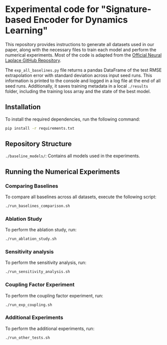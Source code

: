 # Experimental code for "Signature-based Encoder for Dynamics Learning"

This repository provides instructions to generate all datasets used in our paper, along with the necessary files to train each model and perform the numerical experiments. Most of the code is adapted from the [Official Neural Laplace GitHub Repository](https://github.com/samholt/NeuralLaplace).

The `exp_all_baselines.py` file returns a pandas DataFrame of the test RMSE extrapolation error with standard deviation across input seed runs. This information is printed to the console and logged in a log file at the end of all seed runs. Additionally, it saves training metadata in a local `./results` folder, including the training loss array and the state of the best model.

## Installation

To install the required dependencies, run the following command:

```bash
pip install -r requirements.txt
```

## Repository Structure

`./baseline_models/`: Contains all models used in the experiments.

## Running the Numerical Experiments

### Comparing Baselines

To compare all baselines across all datasets, execute the following script:

```bash
./run_baselines_comparison.sh
```

### Ablation Study

To perform the ablation study, run:

```bash
./run_ablation_study.sh
```

### Sensitivity analysis

To perform the sensitivity analysis, run:

```bash
./run_sensitivity_analysis.sh
```

### Coupling Factor Experiment

To perform the coupling factor experiment, run:

```bash
./run_exp_coupling.sh
```

### Additional Experiments

To perform the additional experiments, run:

```bash
./run_other_tests.sh
```
